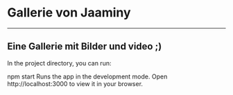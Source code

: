 
# Gallerie von Jaaminy
-------------------------------
## Eine Gallerie mit Bilder und video ;)

In the project directory, you can run:

npm start
Runs the app in the development mode.
Open http://localhost:3000 to view it in your browser.
